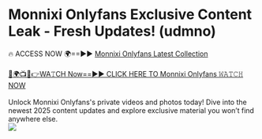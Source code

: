 # Monnixi Onlyfans Exclusive Content Leak - Fresh Updates! (udmno)

🔥 ACCESS NOW 🌍==►► <a href="https://tinyurl.com/kvy9nzfs" rel="nofollow">Monnixi Onlyfans Latest Collection</a>
<br><br>
[🔴🌍📺📱👉WA𝚃CH Now==►► CLICK HERE TO Monnixi Onlyfans 𝚆𝙰𝚃𝙲𝙷 NOW](https://tinyurl.com/kvy9nzfs)
<br><br>
Unlock Monnixi Onlyfans's private videos and photos today! Dive into the newest 2025 content updates and explore exclusive material you won’t find anywhere else.
<br>
<a href="https://tinyurl.com/kvy9nzfs" rel="nofollow" data-target="animated-image.originalLink"><img src="https://camo.githubusercontent.com/8a4f000d20f83aca3bf7ec5f350d767afa0574a8a352519fd8cfa583a6f93a33/68747470733a2f2f692e696d6775722e636f6d2f644a486b345a712e676966" data-canonical-src="https://i.imgur.com/dJHk4Zq.gif" style="max-width: 100%; display: inline-block;" data-target="animated-image.originalImage"></a>
<br>
